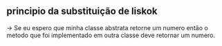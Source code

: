 ## principio da substituição de liskok 

-> Se eu espero que minha classe abstrata retorne um numero então o metodo que foi implementado 
em outra classe deve retornar um numero. 


